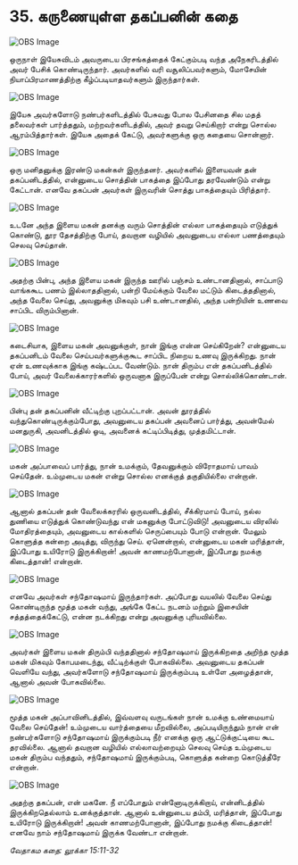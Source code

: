 # 35. கருணையுள்ள தகப்பனின் கதை

![OBS Image](https://cdn.door43.org/obs/jpg/360px/obs-en-35-01.jpg)

ஒருநாள் இயேசுவிடம் அவருடைய பிரசங்கத்தைக் கேட்கும்படி வந்த அநேகரிடத்தில் அவர் பேசிக் கொண்டிருந்தார். அவர்களில் வரி வசூலிப்பவர்களும், மோசேயின் நியாப்பிரமாணத்திற்கு கீழ்ப்படியாதவர்களும் இருந்தார்கள்.

![OBS Image](https://cdn.door43.org/obs/jpg/360px/obs-en-35-02.jpg)

இயேசு அவர்களோடு நண்பர்களிடத்தில் பேசுவது போல பேசினதை சில மதத் தலைவர்கள் பார்த்ததும், மற்றவர்களிடத்தில், அவர் தவறு செய்கிறார் என்று சொல்ல ஆரம்பித்தார்கள். இயேசு அதைக் கேட்டு, அவர்களுக்கு ஒரு கதையை சொன்னார். 

![OBS Image](https://cdn.door43.org/obs/jpg/360px/obs-en-35-03.jpg)

ஒரு மனிதனுக்கு இரண்டு மகன்கள் இருந்தனர். அவர்களில் இளையவன் தன் தகப்பனிடத்தில், என்னுடைய சொத்தின் பாகத்தை இப்போது தரவேண்டும் என்று கேட்டான். எனவே தகப்பன் அவர்கள் இருவரின் சொத்து பாகத்தையும் பிரித்தார். 

![OBS Image](https://cdn.door43.org/obs/jpg/360px/obs-en-35-04.jpg)

உடனே அந்த இளைய மகன் தனக்கு வரும் சொத்தின் எல்லா பாகத்தையும் எடுத்துக் கொண்டு, தூர தேசத்திற்கு போய், தவறான வழியில் அவனுடைய எல்லா பணத்தையும் செலவு செய்தான். 

![OBS Image](https://cdn.door43.org/obs/jpg/360px/obs-en-35-05.jpg)

அதற்கு பின்பு, அந்த இளைய மகன் இருந்த ஊரில் பஞ்சம் உண்டானதினால், சாப்பாடு வாங்ககூட பணம் இல்லாததினால், பன்றி மேய்க்கும் வேலை மட்டும் கிடைத்ததினால், அந்த வேலை செய்து, அவனுக்கு மிகவும் பசி உண்டானதில், அந்த பன்றியின் உணவை சாப்பிட விரும்பினான். 

![OBS Image](https://cdn.door43.org/obs/jpg/360px/obs-en-35-06.jpg)

கடைசியாக, இளைய மகன் அவனுக்குள், நான் இங்கு என்ன செய்கிறேன்? என்னுடைய தகப்பனிடம் வேலை செய்பவர்களுக்குகூட சாப்பிட நிறைய உணவு இருக்கிறது. நான் ஏன் உணவுக்காக இங்கு கஷ்டப்பட வேண்டும். நான் திரும்ப என் தகப்பனிடத்தில் போய், அவர் வேலைக்காரர்களில் ஒருவனாக இருப்பேன் என்று சொல்லிக்கொண்டான்.

![OBS Image](https://cdn.door43.org/obs/jpg/360px/obs-en-35-07.jpg)

பின்பு தன் தகப்பனின் வீட்டிற்கு புறப்பட்டான். அவன் தூரத்தில் வந்துகொண்டிருக்கும்போது, அவனுடைய தகப்பன் அவனைப் பார்த்து, அவன்மேல் மனதுருகி, அவனிடத்தில் ஓடி, அவனைக் கட்டிப்பிடித்து, முத்தமிட்டான்.

![OBS Image](https://cdn.door43.org/obs/jpg/360px/obs-en-35-08.jpg)

மகன் அப்பாவைப் பார்த்து, நான் உமக்கும், தேவனுக்கும் விரோதமாய் பாவம் செய்தேன். உம்முடைய மகன் என்று சொல்ல எனக்குத் தகுதியில்லை என்றான்.

![OBS Image](https://cdn.door43.org/obs/jpg/360px/obs-en-35-09.jpg)

ஆனால் தகப்பன் தன் வேலைக்கரரில் ஒருவனிடத்தில், சீக்கிரமாய் போய், நல்ல துணியை எடுத்துக் கொண்டுவந்து என் மகனுக்கு போட்டுவிடு! அவனுடைய விரலில் மோதிரத்தையும், அவனுடைய கால்களில் செருப்பையும் போடு என்றான். மேலும் கொளுத்த கன்றை அடித்து, விருந்து செய். ஏனென்றால், என்னுடைய மகன் மரித்தான், இப்போது உயிரோடு இருக்கிறான்! அவன் காணமற்போனான், இப்போது நமக்கு கிடைத்தான்! என்றான். 

![OBS Image](https://cdn.door43.org/obs/jpg/360px/obs-en-35-10.jpg)

எனவே அவர்கள் சந்தோஷமாய் இருந்தார்கள். அப்போது வயலில் வேலை செய்து கொண்டிருந்த மூத்த மகன் வந்து, அங்கே கேட்ட நடனம் மற்றும் இசையின் சத்தத்தைக்கேட்டு, என்ன நடக்கிறது என்று அவனுக்கு புரியவில்லை.

![OBS Image](https://cdn.door43.org/obs/jpg/360px/obs-en-35-11.jpg)

அவர்கள் இளைய மகன் திரும்பி வந்ததினால் சந்தோஷமாய் இருக்கிறதை அறிந்த மூத்த மகன் மிகவும் கோபமடைந்து, வீட்டிற்க்குள் போகவில்லை. அவனுடைய தகப்பன் வெளியே வந்து, அவர்களோடு சந்தோஷமாய் இருக்கும்படி உள்ளே அழைத்தான், ஆனால் அவன் போகவில்லை.

![OBS Image](https://cdn.door43.org/obs/jpg/360px/obs-en-35-12.jpg)

மூத்த மகன் அப்பாவினிடத்தில், இவ்வளவு வருடங்கள் நான் உமக்கு உண்மையாய் வேலை செய்தேன்! உம்முடைய வார்த்தையை மீறவில்லை, அப்படியிருந்தும் நான் என் நண்பர்களோடு சந்தோஷமாய் இருக்கும்படி நீர் எனக்கு ஒரு ஆட்டுக்குட்டியை கூட தரவில்லை. ஆனால் தவறான வழியில் எல்லாவற்றையும் செலவு செய்த உம்முடைய மகன் திரும்ப வந்ததும், சந்தோஷமாய் இருக்கும்படி, கொளுத்த கன்றை கொடுத்தீரே என்றான்.

![OBS Image](https://cdn.door43.org/obs/jpg/360px/obs-en-35-13.jpg)

அதற்கு தகப்பன், என் மகனே. நீ எப்போதும் என்னோடிருக்கிறாய், என்னிடத்தில் இருக்கிறதெல்லாம் உனக்குத்தான். ஆனால் உன்னுடைய தம்பி, மரித்தான், இப்போது உயிரோடு இருக்கிறான்! அவன் காணமற்போனான், இப்போது நமக்கு கிடைத்தான்! எனவே நாம் சந்தோஷமாய் இருக்க வேண்டா என்றான்.

_வேதாகம கதை: லூக்கா 15:11-32_

